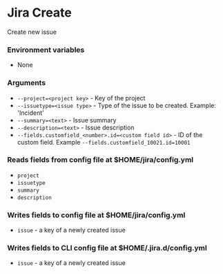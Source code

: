 # Jira Create
Create new issue

### Environment variables
- None

### Arguments
- `--project=<project key>` - Key of the project
- `--issuetype=<issue type>` - Type of the issue to be created. Example: 'Incident'
- `--summary=<text>` - Issue summary
- `--description=<text>` - Issue description
- `--fields.customfield_<number>.id=<custom field id>` - ID of the custom field. Example `--fields.customfield_10021.id=10001`

### Reads fields from config file at $HOME/jira/config.yml
- `project`
- `issuetype`
- `summary`
- `description`

### Writes fields to config file at $HOME/jira/config.yml
- `issue` - a key of a newly created issue

### Writes fields to CLI config file at $HOME/.jira.d/config.yml
- `issue` - a key of a newly created issue
